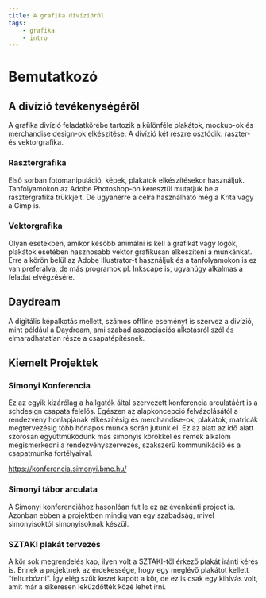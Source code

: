 ```yaml
---
title: A grafika divízióról
tags:
    - grafika
    - intro
---
```


# Bemutatkozó

## A divízió tevékenységéről

A grafika divízió feladatkörébe tartozik a különféle plakátok, mockup-ok és merchandise design-ok elkészítése. A divízió két részre osztódik: raszter- és vektorgrafika.

### Rasztergrafika

Első sorban fotómanipuláció, képek, plakátok elkészítésekor használjuk. Tanfolyamokon az Adobe Photoshop-on keresztül mutatjuk be a rasztergrafika trükkjeit. De ugyanerre a célra használható még a Krita vagy a Gimp is.

### Vektorgrafika

Olyan esetekben, amikor később animálni is kell a grafikát vagy logók, plakátok esetében hasznosabb vektor grafikusan elkészíteni a munkánkat. Erre a körön belül az Adobe Illustrator-t használjuk és a tanfolyamokon is ez van preferálva, de más programok pl. Inkscape is, ugyanúgy alkalmas a feladat elvégzésére.

## Daydream

A digitális képalkotás mellett, számos offline eseményt is szervez a divízió, mint például a Daydream, ami szabad asszociációs alkotásról szól és elmaradhatatlan része a csapatépítésnek.

## Kiemelt Projektek

### Simonyi Konferencia

Ez az egyik kizárólag a hallgatók által szervezett konferencia arculatáért is a schdesign csapata felelős. Egészen az alapkoncepció felvázolásától a rendezvény honlapjának elkészítésig és merchandise-ok, plakátok, matricák megtervezésig több hónapos munka során jutunk el. Ez az alatt az idő alatt szorosan együttműködünk más simonyis körökkel és remek alkalom megismerkedni a rendezvényszervezés, szakszerű kommunikáció és a csapatmunka fortélyaival.

https://konferencia.simonyi.bme.hu/

### Simonyi tábor arculata

A Simonyi konferenciához hasonlóan fut le ez az évenkénti project is. Azonban ebben a projektben mindig van egy szabadság, mivel simonyisoktól simonyisoknak készül.

### SZTAKI plakát tervezés

A kör sok megrendelés kap, ilyen volt a SZTAKI-től érkező plakát iránti kérés is. Ennek a projektnek az érdekessége, hogy egy meglévő plakátot kellett “felturbózni”. Így elég szűk kezet kapott a kör, de ez is csak egy kihívás volt, amit már a sikeresen leküzdötték közé lehet írni.
